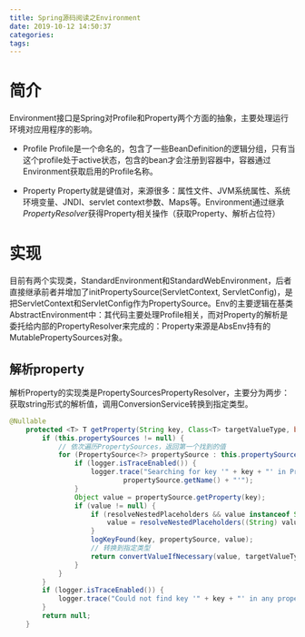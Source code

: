 ```yaml
---
title: Spring源码阅读之Environment
date: 2019-10-12 14:50:37
categories:
tags:
---
```


# 简介

Environment接口是Spring对Profile和Property两个方面的抽象，主要处理运行环境对应用程序的影响。

* Profile
    Profile是一个命名的，包含了一些BeanDefinition的逻辑分组，只有当这个profile处于active状态，包含的bean才会注册到容器中，容器通过Environment获取启用的Profile名称。

* Property
    Property就是键值对，来源很多：属性文件、JVM系统属性、系统环境变量、JNDI、servlet context参数、Maps等。Environment通过继承*PropertyResolver*获得Property相关操作（获取Property、解析占位符）

# 实现
目前有两个实现类，StandardEnvironment和StandardWebEnvironment，后者直接继承前者并增加了initPropertySource(ServletContext, ServletConfig)，是把ServletContext和ServletConfig作为PropertySource。Env的主要逻辑在基类AbstractEnvironment中：其代码主要处理Profile相关，而对Property的解析是委托给内部的PropertyResolver来完成的：Property来源是AbsEnv持有的MutablePropertySources对象。

## 解析property
解析Property的实现类是PropertySourcesPropertyResolver，主要分为两步：获取string形式的解析值，调用ConversionService转换到指定类型。

```java
@Nullable
	protected <T> T getProperty(String key, Class<T> targetValueType, boolean resolveNestedPlaceholders) {
		if (this.propertySources != null) {
            // 依次遍历PropertySources，返回第一个找到的值
			for (PropertySource<?> propertySource : this.propertySources) {
				if (logger.isTraceEnabled()) {
					logger.trace("Searching for key '" + key + "' in PropertySource '" +
							propertySource.getName() + "'");
				}
				Object value = propertySource.getProperty(key);
				if (value != null) {
					if (resolveNestedPlaceholders && value instanceof String) {
						value = resolveNestedPlaceholders((String) value);
					}
					logKeyFound(key, propertySource, value);
                    // 转换到指定类型
					return convertValueIfNecessary(value, targetValueType);
				}
			}
		}
		if (logger.isTraceEnabled()) {
			logger.trace("Could not find key '" + key + "' in any property source");
		}
		return null;
	}
```
